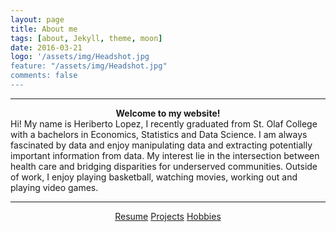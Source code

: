 ```yaml
---
layout: page
title: About me 
tags: [about, Jekyll, theme, moon]
date: 2016-03-21
logo: '/assets/img/Headshot.jpg
feature: "/assets/img/Headshot.jpg"
comments: false
---
```

<hr/>    
<strong> <center> Welcome to my website! </center> </strong>
Hi! My name is Heriberto Lopez, I recently graduated from St. Olaf College with a bachelors in Economics, Statistics and Data Science. I am always fascinated by data and enjoy manipulating data and extracting potentially important information from data. My interest lie in the intersection between health care and bridging disparities for underserved communities. Outside of work, I enjoy playing basketball, watching movies, working out and playing video games. 

<hr/>
<center>
    <div class="btn-group">
        <a href="https://drive.google.com/file/d/1_2bpcGPtlQsLyf7RQZnPXc8fIlZ8Ii0_/view?usp=sharing" class="btn btn-primary">Resume</a>
        <a href="https://heribertolopez.github.io//posts/" class="btn btn-primary">Projects</a>
        <a href="https://heribertolopez.github.io//projects" class="btn btn-primary"> Hobbies</a>    
    </div>
</center>

